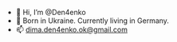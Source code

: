 - 👋 Hi, I’m @Den4enko
- 👀 Born in Ukraine. Currently living in Germany.
- 📫 dima.den4enko.ok@gmail.com
